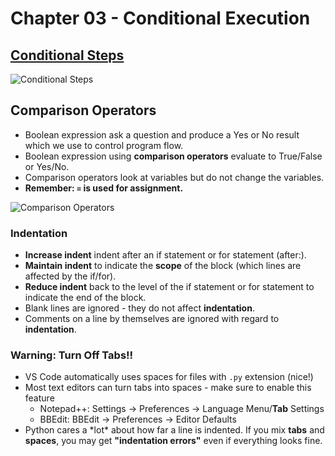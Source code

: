 # Chapter 03 - Conditional Execution

## [Conditional Steps](./py4e/conditionals.py)

![Conditional Steps](./assets/conditional-steps.png)

## Comparison Operators

- Boolean expression ask a question and produce a Yes or No result which we use to control program flow.
- Boolean expression using **comparison operators** evaluate to True/False or Yes/No.
- Comparison operators look at variables but do not change the variables.
- **Remember: `=` is used for assignment.**

![Comparison Operators](./assets/comarison-operators.png)

### Indentation

- **Increase indent** indent after an if statement or for statement (after:).
- **Maintain indent** to indicate the **scope** of the block (which lines are affected by the if/for).
- **Reduce indent** back to the level of the if statement or for statement to indicate the end of the block.
- Blank lines are ignored - they do not affect **indentation**.
- Comments on a line by themselves are ignored with regard to **indentation**.

### Warning: Turn Off Tabs!!

- VS Code automatically uses spaces for files with `.py` extension (nice!)
- Most text editors can turn tabs into spaces - make sure to enable this feature
    - Notepad++: Settings -> Preferences  -> Language Menu/**Tab** Settings
    - BBEdit: BBEdit -> Preferences -> Editor Defaults
- Python cares a \*lot\* about how far a line is indented. If you mix **tabs** and **spaces**, you may get **"indentation errors"** even if everything looks fine.